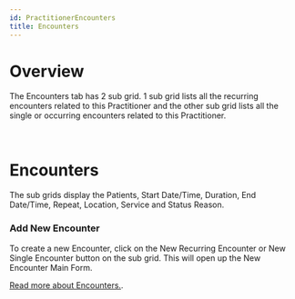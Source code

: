 ```yaml
---
id: PractitionerEncounters
title: Encounters
---
```

# Overview

The Encounters tab has 2 sub grid. 1 sub grid lists all the recurring encounters related to this Practitioner and the other sub grid lists all the single or occurring encounters related to this Practitioner.

<br />

# Encounters 

The sub grids display the Patients, Start Date/Time, Duration, End Date/Time, Repeat, Location, Service and Status Reason.

 ###  Add New Encounter 
 
 To create a new Encounter, click on the New Recurring Encounter or New Single Encounter button on the sub grid. This will open up the New Encounter Main Form.

 [Read more about Encounters.](/docs/Encounters/RecurringEncounters.md). 